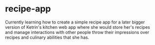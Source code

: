 # recipe-app
Currently learning how to create a simple recipe app for a later bigger version of Ketrin's kitchen web app where she
would store her's recipes and manage interactions with other people throw their impressions over recipes and culinary
abilities that she has.
